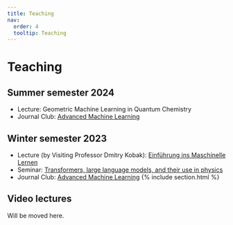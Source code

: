 ```yaml
---
title: Teaching
nav:
  order: 4
  tooltip: Teaching
---
```


# Teaching

## Summer semester 2024 

* Lecture: Geometric Machine Learning in Quantum Chemistry
* Journal Club: [Advanced Machine Learning](https://sciai-lab.github.io/lab-webpage/teaching/ws23/journal-club/)

## Winter semester 2023

* Lecture (by Visiting Professor Dmitry Kobak): [Einführung ins Maschinelle Lernen](https://dkobak.github.io/teaching/einfuehrung-ins-ml/)
* Seminar: [Transformers, large language models, and their use in physics](https://dkobak.github.io/teaching/transformers-llm-seminar/)
* Journal Club: [Advanced Machine Learning](https://sciai-lab.github.io/lab-webpage/teaching/ws23/journal-club/)
{% include section.html %}

## Video lectures

Will be moved here. 
